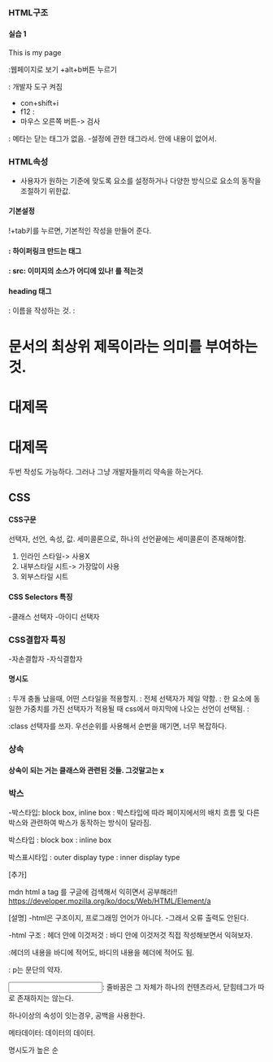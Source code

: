 
##

### HTML구조

#### 실습 1

<!DOCTYPE html>
<html>
<head>
  <meta charset="UTF-8">
  <title>My page</title>
</head>

<body>
    <p>This is my page</p>

</body>
</html>

:웹페이지로 보기
+alt+b버튼 누르기


: 개발자 도구 켜짐
+ con+shift+i 
+ f12 : 
+ 마우스 오른쪽 버튼-> 검사

:<meta charset="UTF-8"> 메타는 닫는 태그가 없음.
-설정에 관한 태그라서. 안에 내용이 없어서.


### HTML속성
 - 사용자가 원하는 기준에 맞도록 요소를 설정하거나 다양한 방식으로 요소의 동작을 조절하기 위한값.

 #### 기본설정
 !+tab키를 누르면, 기본적인 작성을 만들어 준다. 

 #### <a>: 하이퍼링크 만드는 태그

#### <img src="" alt="">: src: 이미지의 소스가 어디에 있나! 를 적는것

#### heading 태그
: 이름을 작성하는 것.
: <h1><h1>문서의 최상위 제목이라는 의미를 부여하는 것.

  <h1>대제목</h1>
  <h1>대제목</h1>
  두번 작성도 가능하다. 그러나 그냥
  개발자들끼리 약속을 하는거다.


## CSS

#### CSS구문
선택자, 선언, 속성, 값.
세미콜론으로, 하나의 선언끝에는 세미콜론이 존재해야함.
1. 인라인 스타일-> 사용X
2. 내부스타일 시트-> 가장많이 사용
3. 외부스타일 시트

#### CSS Selectors 특징
-클래스 선택자
-아이디 선택자

### CSS결합자 특징
-자손결합자
-자식결합자


#### 명시도
: 두개 충돌 났을때, 어떤 스타일을 적용할지.
: 전체 선택자가 제일 약함. 
: 한 요소에 동일한 가중치를 가진 선택자가 적용될 때
css에서 마지막에 나오는 선언이 선택됨.
:

:class 선택자를 쓰자.
우선순위를 사용해서 순번을 매기면, 너무 복잡하다. 

### 상속
#### 상속이 되는 거는 클래스와 관련된 것들. 그것말고는 x


### 박스
-박스타입: block box, inline box
: 박스타입에 따라 페이지에서의 배치 흐름 및 다른 박스와 관련하여
박스가 동작하는 방식이 달라짐.

박스타입
: block box
: inline box


박스표시타입
: outer display type
: inner display type



[추가]

mdn html a tag 를 구글에 검색해서 익히면서 공부해라!!
https://developer.mozilla.org/ko/docs/Web/HTML/Element/a



[설명]
-html은 구조이지, 프로그래밍 언어가 아니다.
-그래서 오류 출력도 안된다.

-html 구조
: 헤더 안에 이것저것
: 바디 안에 이것저것
직접 작성해보면서 익혀보자.

:헤더의 내용을 바디에 적어도, 바디의 내용을 헤더에 적어도 됨.

<p></p> : p는 문단의 약자.

<img><br><input>: 줄바꿈은 그 자체가 하나의 컨텐츠라서, 닫힘테그가 따로 존재하지는 않는다. 

하나이상의 속성이 잇는경우, 공백을 사용한다. 

메타데이터: 데이터의 데이터.

명시도가 높은 순 
